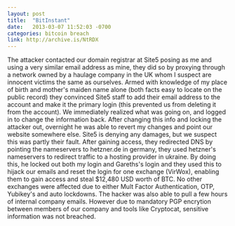 ```yaml
---
layout: post
title:  "BitInstant"
date:   2013-03-07 11:52:03 -0700
categories: bitcoin breach
link: http://archive.is/NtRDX
---
```

The attacker contacted our domain registrar at Site5 posing as me and using a very similar email address as mine, they did so by proxying through a network owned by a haulage company in the UK whom I suspect are innocent victims the same as ourselves. Armed with knowledge of my place of birth and mother's maiden name alone (both facts easy to locate on the public record) they convinced Site5 staff to add their email address to the account and make it the primary login (this prevented us from deleting it from the account). We immediately realized what was going on, and logged in to change the information back. After changing this info and locking the attacker out, overnight he was able to revert my changes and point our website somewhere else. Site5 is denying any damages, but we suspect this was partly their fault.
After gaining access, they redirected DNS by pointing the nameservers to hetzner.de in germany, they used hetzner's nameservers to redirect traffic to a hosting provider in ukraine. By doing this, he locked out both my login and Gareths's login and they used this to hijack our emails and reset the login for one exchange (VirWox), enabling them to gain access and steal $12,480 USD worth of BTC. No other exchanges were affected due to either Mult Factor Authentication, OTP, Yubikey's and auto lockdowns.
The hacker was also able to pull a few hours of internal company emails. However due to mandatory PGP encrytion between members of our company and tools like Cryptocat, sensitive information was not breached.
